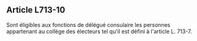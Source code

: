 Article L713-10
----
Sont éligibles aux fonctions de délégué consulaire les personnes appartenant au
collège des électeurs tel qu'il est défini à l'article L. 713-7.
